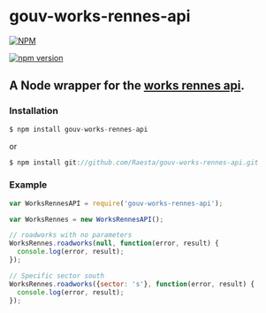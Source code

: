 gouv-works-rennes-api
======

[![NPM](https://nodei.co/npm/gouv-works-rennes-api.png?downloads=true&downloadRank=true&stars=true)](https://nodei.co/npm/gouv-works-rennes-api/)

[![npm version](https://badge.fury.io/js/gouv-works-rennes-api.svg)](https://badge.fury.io/js/gouv-works-rennes-api)

A Node wrapper for the [works rennes api](http://travaux.data.rennesmetropole.fr/).
---

### Installation
```javascript
$ npm install gouv-works-rennes-api
```
or
```javascript
$ npm install git://github.com/Raesta/gouv-works-rennes-api.git
```

### Example
```javascript
var WorksRennesAPI = require('gouv-works-rennes-api');

var WorksRennes = new WorksRennesAPI();

// roadworks with no parameters
WorksRennes.roadworks(null, function(error, result) {
  console.log(error, result);
});

// Specific sector south
WorksRennes.roadworks({sector: 's'}, function(error, result) {
  console.log(error, result);
});
```
